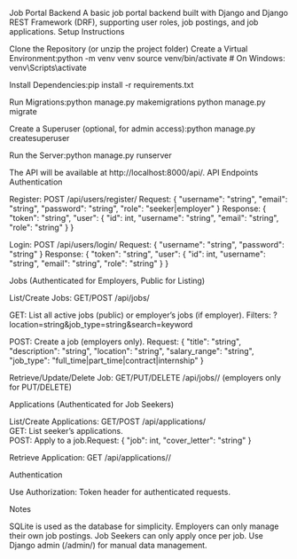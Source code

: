 Job Portal Backend
A basic job portal backend built with Django and Django REST Framework (DRF), supporting user roles, job postings, and job applications.
Setup Instructions

Clone the Repository (or unzip the project folder)
Create a Virtual Environment:python -m venv venv
source venv/bin/activate  # On Windows: venv\Scripts\activate


Install Dependencies:pip install -r requirements.txt


Run Migrations:python manage.py makemigrations
python manage.py migrate


Create a Superuser (optional, for admin access):python manage.py createsuperuser


Run the Server:python manage.py runserver



The API will be available at http://localhost:8000/api/.
API Endpoints
Authentication

Register: POST /api/users/register/
Request: { "username": "string", "email": "string", "password": "string", "role": "seeker|employer" }
Response: { "token": "string", "user": { "id": int, "username": "string", "email": "string", "role": "string" } }

Login: POST /api/users/login/
Request: { "username": "string", "password": "string" }
Response: { "token": "string", "user": { "id": int, "username": "string", "email": "string", "role": "string" } }

Jobs (Authenticated for Employers, Public for Listing)

List/Create Jobs: GET/POST /api/jobs/  

GET: List all active jobs (public) or employer’s jobs (if employer).
Filters: ?location=string&job_type=string&search=keyword  

POST: Create a job (employers only).
Request: { "title": "string", "description": "string", "location": "string", "salary_range": "string", "job_type": "full_time|part_time|contract|internship" }


Retrieve/Update/Delete Job: GET/PUT/DELETE /api/jobs/<id>/ (employers only for PUT/DELETE)

Applications (Authenticated for Job Seekers)

List/Create Applications: GET/POST /api/applications/  
GET: List seeker’s applications.  
POST: Apply to a job.Request: { "job": int, "cover_letter": "string" }


Retrieve Application: GET /api/applications/<id>/

Authentication

Use Authorization: Token <token> header for authenticated requests.

Notes

SQLite is used as the database for simplicity.
Employers can only manage their own job postings.
Job Seekers can only apply once per job.
Use Django admin (/admin/) for manual data management.

